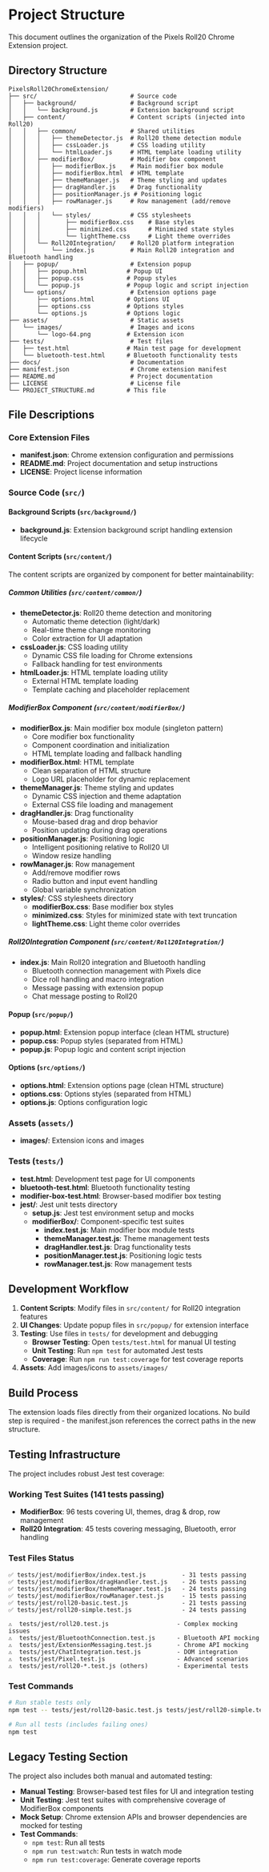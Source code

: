 # Project Structure

This document outlines the organization of the Pixels Roll20 Chrome Extension project.

## Directory Structure

```
PixelsRoll20ChromeExtension/
├── src/                          # Source code
│   ├── background/               # Background script
│   │   └── background.js         # Extension background script
│   ├── content/                  # Content scripts (injected into Roll20)
│   │   ├── common/               # Shared utilities
│   │   │   ├── themeDetector.js  # Roll20 theme detection module
│   │   │   ├── cssLoader.js      # CSS loading utility
│   │   │   └── htmlLoader.js     # HTML template loading utility
│   │   ├── modifierBox/          # Modifier box component
│   │   │   ├── modifierBox.js    # Main modifier box module
│   │   │   ├── modifierBox.html  # HTML template
│   │   │   ├── themeManager.js   # Theme styling and updates
│   │   │   ├── dragHandler.js    # Drag functionality
│   │   │   ├── positionManager.js # Positioning logic
│   │   │   ├── rowManager.js     # Row management (add/remove modifiers)
│   │   │   └── styles/           # CSS stylesheets
│   │   │       ├── modifierBox.css    # Base styles
│   │   │       ├── minimized.css      # Minimized state styles
│   │   │       └── lightTheme.css     # Light theme overrides
│   │   └── Roll20Integration/    # Roll20 platform integration
│   │       └── index.js          # Main Roll20 integration and Bluetooth handling
│   ├── popup/                    # Extension popup
│   │   ├── popup.html           # Popup UI
│   │   ├── popup.css            # Popup styles
│   │   └── popup.js             # Popup logic and script injection
│   └── options/                  # Extension options page
│       ├── options.html         # Options UI
│       ├── options.css          # Options styles
│       └── options.js           # Options logic
├── assets/                       # Static assets
│   └── images/                   # Images and icons
│       └── logo-64.png          # Extension icon
├── tests/                        # Test files
│   ├── test.html                # Main test page for development
│   └── bluetooth-test.html      # Bluetooth functionality tests
├── docs/                         # Documentation
├── manifest.json                 # Chrome extension manifest
├── README.md                     # Project documentation
├── LICENSE                       # License file
└── PROJECT_STRUCTURE.md         # This file
```

## File Descriptions

### Core Extension Files

- **manifest.json**: Chrome extension configuration and permissions
- **README.md**: Project documentation and setup instructions
- **LICENSE**: Project license information

### Source Code (`src/`)

#### Background Scripts (`src/background/`)

- **background.js**: Extension background script handling extension lifecycle

#### Content Scripts (`src/content/`)

The content scripts are organized by component for better maintainability:

##### Common Utilities (`src/content/common/`)

- **themeDetector.js**: Roll20 theme detection and monitoring
  - Automatic theme detection (light/dark)
  - Real-time theme change monitoring
  - Color extraction for UI adaptation
- **cssLoader.js**: CSS loading utility
  - Dynamic CSS file loading for Chrome extensions
  - Fallback handling for test environments
- **htmlLoader.js**: HTML template loading utility
  - External HTML template loading
  - Template caching and placeholder replacement

##### ModifierBox Component (`src/content/modifierBox/`)

- **modifierBox.js**: Main modifier box module (singleton pattern)
  - Core modifier box functionality
  - Component coordination and initialization
  - HTML template loading and fallback handling
- **modifierBox.html**: HTML template
  - Clean separation of HTML structure
  - Logo URL placeholder for dynamic replacement
- **themeManager.js**: Theme styling and updates
  - Dynamic CSS injection and theme adaptation
  - External CSS file loading and management
- **dragHandler.js**: Drag functionality
  - Mouse-based drag and drop behavior
  - Position updating during drag operations
- **positionManager.js**: Positioning logic
  - Intelligent positioning relative to Roll20 UI
  - Window resize handling
- **rowManager.js**: Row management
  - Add/remove modifier rows
  - Radio button and input event handling
  - Global variable synchronization
- **styles/**: CSS stylesheets directory
  - **modifierBox.css**: Base modifier box styles
  - **minimized.css**: Styles for minimized state with text truncation
  - **lightTheme.css**: Light theme color overrides

##### Roll20Integration Component (`src/content/Roll20Integration/`)

- **index.js**: Main Roll20 integration and Bluetooth handling
  - Bluetooth connection management with Pixels dice
  - Dice roll handling and macro integration
  - Message passing with extension popup
  - Chat message posting to Roll20

#### Popup (`src/popup/`)

- **popup.html**: Extension popup interface (clean HTML structure)
- **popup.css**: Popup styles (separated from HTML)
- **popup.js**: Popup logic and content script injection

#### Options (`src/options/`)

- **options.html**: Extension options page (clean HTML structure)
- **options.css**: Options styles (separated from HTML)
- **options.js**: Options configuration logic

### Assets (`assets/`)

- **images/**: Extension icons and images

### Tests (`tests/`)

- **test.html**: Development test page for UI components
- **bluetooth-test.html**: Bluetooth functionality testing
- **modifier-box-test.html**: Browser-based modifier box testing
- **jest/**: Jest unit tests directory
  - **setup.js**: Jest test environment setup and mocks
  - **modifierBox/**: Component-specific test suites
    - **index.test.js**: Main modifier box module tests
    - **themeManager.test.js**: Theme management tests
    - **dragHandler.test.js**: Drag functionality tests
    - **positionManager.test.js**: Positioning logic tests
    - **rowManager.test.js**: Row management tests

## Development Workflow

1. **Content Scripts**: Modify files in `src/content/` for Roll20 integration features
2. **UI Changes**: Update popup files in `src/popup/` for extension interface
3. **Testing**: Use files in `tests/` for development and debugging
   - **Browser Testing**: Open `tests/test.html` for manual UI testing
   - **Unit Testing**: Run `npm test` for automated Jest tests
   - **Coverage**: Run `npm run test:coverage` for test coverage reports
4. **Assets**: Add images/icons to `assets/images/`

## Build Process

The extension loads files directly from their organized locations. No build step is required - the manifest.json references the correct paths in the new structure.

## Testing Infrastructure

The project includes robust Jest test coverage:

### Working Test Suites (141 tests passing)

- **ModifierBox**: 96 tests covering UI, themes, drag & drop, row management
- **Roll20 Integration**: 45 tests covering messaging, Bluetooth, error handling

### Test Files Status

```
✅ tests/jest/modifierBox/index.test.js          - 31 tests passing
✅ tests/jest/modifierBox/dragHandler.test.js    - 26 tests passing
✅ tests/jest/modifierBox/themeManager.test.js   - 24 tests passing
✅ tests/jest/modifierBox/rowManager.test.js     - 15 tests passing
✅ tests/jest/roll20-basic.test.js               - 21 tests passing
✅ tests/jest/roll20-simple.test.js              - 24 tests passing

⚠️  tests/jest/roll20.test.js                   - Complex mocking issues
⚠️  tests/jest/BluetoothConnection.test.js      - Bluetooth API mocking
⚠️  tests/jest/ExtensionMessaging.test.js       - Chrome API mocking
⚠️  tests/jest/ChatIntegration.test.js          - DOM integration
⚠️  tests/jest/Pixel.test.js                    - Advanced scenarios
⚠️  tests/jest/roll20-*.test.js (others)        - Experimental tests
```

### Test Commands

```bash
# Run stable tests only
npm test -- tests/jest/roll20-basic.test.js tests/jest/roll20-simple.test.js tests/jest/modifierBox/

# Run all tests (includes failing ones)
npm test
```

## Legacy Testing Section

The project also includes both manual and automated testing:

- **Manual Testing**: Browser-based test files for UI and integration testing
- **Unit Testing**: Jest test suites with comprehensive coverage of ModifierBox components
- **Mock Setup**: Chrome extension APIs and browser dependencies are mocked for testing
- **Test Commands**:
  - `npm test`: Run all tests
  - `npm run test:watch`: Run tests in watch mode
  - `npm run test:coverage`: Generate coverage reports
